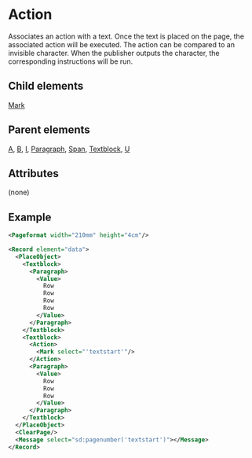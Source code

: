 # Action



Associates an action with a text. Once the text is placed on the page, the associated action will be executed. The action can be compared to an invisible character. When the publisher outputs the character, the corresponding instructions will be run.



##  Child elements

[Mark](../mark.md)

##  Parent elements

[A](../a.md), [B](../b.md), [I](../i.md), [Paragraph](../paragraph.md), [Span](../span.md), [Textblock](../textblock.md), [U](../u.md)


## Attributes
(none)

## Example

```xml
<Pageformat width="210mm" height="4cm"/>

<Record element="data">
  <PlaceObject>
    <Textblock>
      <Paragraph>
        <Value>
          Row
          Row
          Row
          Row
        </Value>
      </Paragraph>
    </Textblock>
    <Textblock>
      <Action>
        <Mark select="'textstart'"/>
      </Action>
      <Paragraph>
        <Value>
          Row
          Row
          Row
        </Value>
      </Paragraph>
    </Textblock>
  </PlaceObject>
  <ClearPage/>
  <Message select="sd:pagenumber('textstart')"></Message>
</Record>

```






